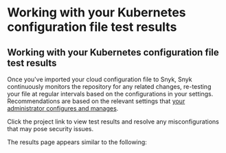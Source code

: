 # Working with your Kubernetes configuration file test results

##  Working with your Kubernetes configuration file test results

Once you've imported your cloud configuration file to Snyk, Snyk continuously monitors the repository for any related changes, re-testing your file at regular intervals based on the configurations in your settings. Recommendations are based on the relevant settings that [your administrator configures and manages](/hc/articles/360006402818#UUID-c1919782-6bfa-b84b-a638-3913cee39fc5).

Click the project link to view test results and resolve any misconfigurations that may pose security issues.

The results page appears similar to the following:

